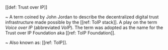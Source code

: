 [[def: Trust over IP]]

~ A term coined by John Jordan to describe the decentralized digital trust infrastructure made possible by the [[ref: ToIP stack]]. A play on the term *Voice over IP* (abbreviated *VoIP*). The term was adopted as the name for the Trust over IP Foundation aka [[ref: ToIP Foundation]].

~ Also known as: [[ref: ToIP]].
